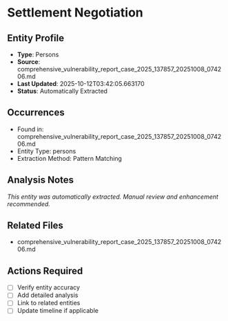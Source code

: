 # Settlement Negotiation

## Entity Profile
- **Type**: Persons
- **Source**: comprehensive_vulnerability_report_case_2025_137857_20251008_074206.md
- **Last Updated**: 2025-10-12T03:42:05.663170
- **Status**: Automatically Extracted

## Occurrences
- Found in: comprehensive_vulnerability_report_case_2025_137857_20251008_074206.md
- Entity Type: persons
- Extraction Method: Pattern Matching

## Analysis Notes
*This entity was automatically extracted. Manual review and enhancement recommended.*

## Related Files
- comprehensive_vulnerability_report_case_2025_137857_20251008_074206.md

## Actions Required
- [ ] Verify entity accuracy
- [ ] Add detailed analysis
- [ ] Link to related entities
- [ ] Update timeline if applicable
